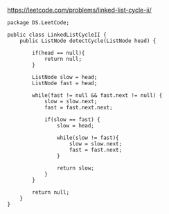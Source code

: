 https://leetcode.com/problems/linked-list-cycle-ii/

    package DS.LeetCode;

    public class LinkedListCycleII {
        public ListNode detectCycle(ListNode head) {
            
            if(head == null){
                return null;
            }
                
            ListNode slow = head;
            ListNode fast = head;
            
            while(fast != null && fast.next != null) {
                slow = slow.next;
                fast = fast.next.next;
                
                if(slow == fast) {
                    slow = head;
                    
                    while(slow != fast){
                        slow = slow.next;
                        fast = fast.next;
                    }
                    
                    return slow;
                }
            }
            
            return null;
        }
    }
